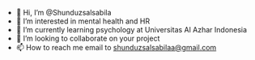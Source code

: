 - 👋 Hi, I’m @Shunduzsalsabila
- 👀 I’m interested in mental health and HR
- 🌱 I’m currently learning psychology at Universitas Al Azhar Indonesia
- 💞️ I’m looking to collaborate on your project
- 📫 How to reach me email to shunduzsalsabilaa@gmail.com

<!---
Shunduzsalsabila/Shunduzsalsabila is a ✨ special ✨ repository because its `README.md` (this file) appears on your GitHub profile.
You can click the Preview link to take a look at your changes.
--->
